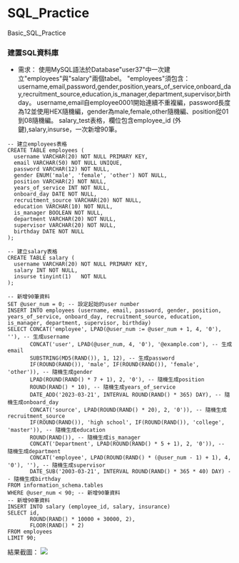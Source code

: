 # SQL_Practice
Basic_SQL_Practice

### 建置SQL資料庫
* 需求：
使用MySQL語法於Database"user37"中一次建立"employees"與"salary"兩個tabel。
"employees"須包含：username,email,password,gender,position,years_of_service,onboard_day,recruitment_source,education,is_manager,department,supervisor,birthday。
username,email自employee0001開始連續不重複編，password長度為12並使用HEX隨機編，gender為male,female,other隨機編、position從01到08隨機編。
salary_test表格，欄位包含employee_id (外鍵),salary,insurse，一次新增90筆。

```
-- 建立employees表格
CREATE TABLE employees (
  username VARCHAR(20) NOT NULL PRIMARY KEY,
  email VARCHAR(50) NOT NULL UNIQUE,
  password VARCHAR(12) NOT NULL,
  gender ENUM('male', 'female', 'other') NOT NULL,
  position VARCHAR(2) NOT NULL,
  years_of_service INT NOT NULL,
  onboard_day DATE NOT NULL,
  recruitment_source VARCHAR(20) NOT NULL,
  education VARCHAR(10) NOT NULL,
  is_manager BOOLEAN NOT NULL,
  department VARCHAR(20) NOT NULL,
  supervisor VARCHAR(20) NOT NULL,
  birthday DATE NOT NULL
);

-- 建立salary表格
CREATE TABLE salary (
  username VARCHAR(20) NOT NULL PRIMARY KEY,
  salary INT NOT NULL,
  insurse tinyint(1)   NOT NULL
);

-- 新增90筆資料
SET @user_num = 0; -- 設定起始的user number
INSERT INTO employees (username, email, password, gender, position, years_of_service, onboard_day, recruitment_source, education, is_manager, department, supervisor, birthday)
SELECT CONCAT('employee', LPAD(@user_num := @user_num + 1, 4, '0'), ''), -- 生成username
       CONCAT('user', LPAD(@user_num, 4, '0'), '@example.com'), -- 生成email
       SUBSTRING(MD5(RAND()), 1, 12), -- 生成password
       IF(ROUND(RAND()), 'male', IF(ROUND(RAND()), 'female', 'other')), -- 隨機生成gender
       LPAD(ROUND(RAND() * 7 + 1), 2, '0'), -- 隨機生成position
       ROUND(RAND() * 10), -- 隨機生成years_of_service
       DATE_ADD('2023-03-21', INTERVAL ROUND(RAND() * 365) DAY), -- 隨機生成onboard_day
       CONCAT('source', LPAD(ROUND(RAND() * 20), 2, '0')), -- 隨機生成recruitment_source
       IF(ROUND(RAND()), 'high school', IF(ROUND(RAND()), 'college', 'master')), -- 隨機生成education
       ROUND(RAND()), -- 隨機生成is_manager
       CONCAT('Department', LPAD(ROUND(RAND() * 5 + 1), 2, '0')), -- 隨機生成department
       CONCAT('employee', LPAD(ROUND(RAND() * (@user_num - 1) + 1), 4, '0'), ''), -- 隨機生成supervisor
       DATE_SUB('2003-03-21', INTERVAL ROUND(RAND() * 365 * 40) DAY) -- 隨機生成birthday
FROM information_schema.tables
WHERE @user_num < 90; -- 新增90筆資料
-- 新增90筆資料
INSERT INTO salary (employee_id, salary, insurance)
SELECT id, 
       ROUND(RAND() * 10000 + 30000, 2), 
       FLOOR(RAND() * 2)
FROM employees
LIMIT 90;
```
結果截圖：
![](https://i.imgur.com/DQbIohy.png)
